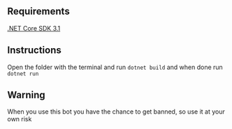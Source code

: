 ## Requirements

[.NET Core SDK 3.1](https://dotnet.microsoft.com/download/dotnet-core/3.1)

## Instructions

Open the folder with the terminal and run `dotnet build` and when done run `dotnet run`

## Warning

When you use this bot you have the chance to get banned, so use it at your own risk